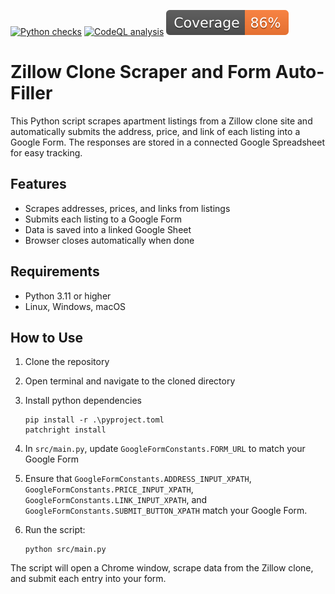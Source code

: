 [![Python checks](https://github.com/MaineDSA/zillow_scraper/actions/workflows/python.yml/badge.svg)](https://github.com/MaineDSA/zillow_scraper/actions/workflows/python.yml)
[![CodeQL analysis](https://github.com/MaineDSA/zillow_scraper/actions/workflows/codeql.yml/badge.svg)](https://github.com/MaineDSA/zillow_scraper/actions/workflows/codeql.yml)
[![Test coverage](https://raw.githubusercontent.com/MaineDSA/zillow_scraper/python-coverage-comment-action-data/badge.svg)](https://htmlpreview.github.io/?https://github.com/MaineDSA/zillow_scraper/blob/python-coverage-comment-action-data/htmlcov/index.html)


# Zillow Clone Scraper and Form Auto-Filler

This Python script scrapes apartment listings from a Zillow clone site and automatically submits the address, price, and link of each listing into a Google Form.
The responses are stored in a connected Google Spreadsheet for easy tracking.

## Features

- Scrapes addresses, prices, and links from listings
- Submits each listing to a Google Form
- Data is saved into a linked Google Sheet
- Browser closes automatically when done

## Requirements

- Python 3.11 or higher
- Linux, Windows, macOS

## How to Use

1. Clone the repository
1. Open terminal and navigate to the cloned directory
1. Install python dependencies

    ```shell
    pip install -r .\pyproject.toml
    patchright install
    ```

1. In `src/main.py`, update `GoogleFormConstants.FORM_URL` to match your Google Form
1. Ensure that `GoogleFormConstants.ADDRESS_INPUT_XPATH`, `GoogleFormConstants.PRICE_INPUT_XPATH`, `GoogleFormConstants.LINK_INPUT_XPATH`, and `GoogleFormConstants.SUBMIT_BUTTON_XPATH` match your Google Form.
1. Run the script:

    ```shell
    python src/main.py
    ```

The script will open a Chrome window, scrape data from the Zillow clone, and submit each entry into your form.
